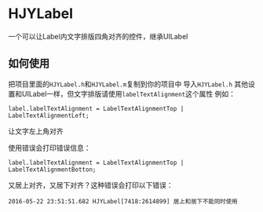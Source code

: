 # HJYLabel
一个可以让Label内文字排版四角对齐的控件，继承UILabel
## 如何使用
把项目里面的`HJYLabel.h`和`HJYLabel.m`复制到你的项目中
导入`HJYLabel.h`
其他设置和UILabel一样，但文字排版请使用`labelTextAlignment`这个属性
例如：
````
label.labelTextAlignment = LabelTextAlignmentTop | LabelTextAlignmentLeft;
````
让文字左上角对齐

使用错误会打印错误信息：
````
label.labelTextAlignment = LabelTextAlignmentTop | LabelTextAlignmentBotton;
````
又居上对齐，又居下对齐？这种错误会打印以下错误：
````
2016-05-22 23:51:51.682 HJYLabel[7418:2614899] 居上和居下不能同时使用
````
